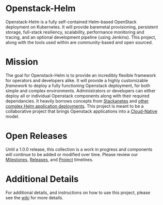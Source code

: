 # Openstack-Helm

Openstack-Helm is a fully self-contained Helm-based OpenStack deployment on Kubernetes. It will provide baremetal provisioning, persistent storage, full-stack resiliency, scalability, performance monitoring and tracing, and an optional development pipeline (using Jenkins). This project, along with the tools used within are community-based and open sourced.

# Mission

The goal for Openstack-Helm is to provide an incredibly flexible framework for operators and developers alike. It will provide a highly customizable *framework* to deploy a fully functioning Openstack deployment, for both simple and complex environments. Administrators or developers can either deploy all or individual Openstack components along with their required dependancies. It heavily borrows concepts from [Stackanetes](https://github.com/stackanetes/stackanetes) and [other complex Helm application deployments](https://github.com/sapcc/openstack-helm). This project is meant to be a collaborative project that brings Openstack applications into a [Cloud-Native](https://www.cncf.io/about/charter) model.

# Open Releases

Until a 1.0.0 release, this collection is a work in progress and components will continue to be added or modified over time. Please review our [Milestones](https://github.com/att-comdev/openstack-helm/milestones), [Releases](https://github.com/att-comdev/openstack-helm/releases), and [Project](https://github.com/att-comdev/openstack-helm/projects/1) timelines.

# Additional Details

For additional details, and instructions on how to use this project, please see the [wiki](https://github.com/att-comdev/openstack-helm/wiki) for more details.
